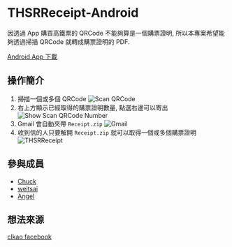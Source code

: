 THSRReceipt-Android
===================
因透過 App 購買高鐵票的 QRCode 不能夠算是一個購票證明, 所以本專案希望能夠透過掃描 QRCode 就轉成購票證明的 PDF.

[Android App 下載](https://play.google.com/store/apps/details?id=tw.com.akdg.thsrreceipt)

## 操作簡介
1. 掃描一個或多個 QRCode
![Scan QRCode](http://api.drp.io/files/54943cd6b4c0f.png)
2. 右上方顯示已經取得的購票證明數量, 點選右邊可以寄出
![Show Scan QRCode Number](http://api.drp.io/files/54943cd6ca8aa.png)
3. Gmail 會自動夾帶 `Receipt.zip`
![Gmail](http://api.drp.io/files/54943cd6de994.png)
4. 收到信的人只要解開 `Receipt.zip` 就可以取得一個或多個購票證明
![THSRReceipt](http://api.drp.io/files/54943cd7010a1.png)


## 參與成員
- [Chuck](https://github.com/shen0816)
- [weitsai](https://github.com/weitsai)
- [Angel](https://www.facebook.com/anqiw2?fref=ts)

## 想法來源
[clkao facebook](https://www.facebook.com/clkao/posts/10152758349945668?pnref=story)
